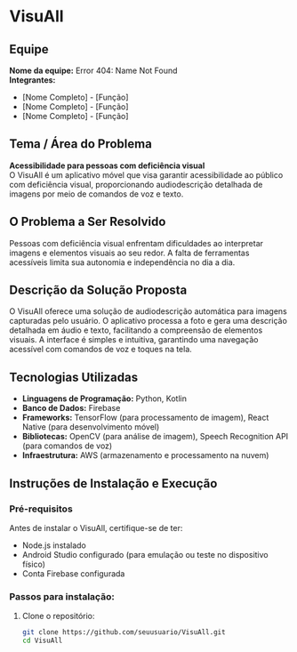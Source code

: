 # VisuAll

## Equipe
**Nome da equipe:** Error 404: Name Not Found  
**Integrantes:**  
- [Nome Completo] - [Função]  
- [Nome Completo] - [Função]  
- [Nome Completo] - [Função]  

## Tema / Área do Problema
**Acessibilidade para pessoas com deficiência visual**  
O VisuAll é um aplicativo móvel que visa garantir acessibilidade ao público com deficiência visual, proporcionando audiodescrição detalhada de imagens por meio de comandos de voz e texto.

## O Problema a Ser Resolvido
Pessoas com deficiência visual enfrentam dificuldades ao interpretar imagens e elementos visuais ao seu redor. A falta de ferramentas acessíveis limita sua autonomia e independência no dia a dia.

## Descrição da Solução Proposta
O VisuAll oferece uma solução de audiodescrição automática para imagens capturadas pelo usuário. O aplicativo processa a foto e gera uma descrição detalhada em áudio e texto, facilitando a compreensão de elementos visuais. A interface é simples e intuitiva, garantindo uma navegação acessível com comandos de voz e toques na tela.

## Tecnologias Utilizadas
- **Linguagens de Programação:** Python, Kotlin  
- **Banco de Dados:** Firebase  
- **Frameworks:** TensorFlow (para processamento de imagem), React Native (para desenvolvimento móvel)  
- **Bibliotecas:** OpenCV (para análise de imagem), Speech Recognition API (para comandos de voz)  
- **Infraestrutura:** AWS (armazenamento e processamento na nuvem)  

## Instruções de Instalação e Execução
### Pré-requisitos
Antes de instalar o VisuAll, certifique-se de ter:
- Node.js instalado  
- Android Studio configurado (para emulação ou teste no dispositivo físico)  
- Conta Firebase configurada  

### Passos para instalação:
1. Clone o repositório:  
   ```bash
   git clone https://github.com/seuusuario/VisuAll.git
   cd VisuAll
